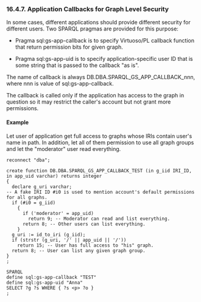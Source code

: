 <div id="rdfgraphsecurityappcallb" class="section">

<div class="titlepage">

<div>

<div>

### 16.4.7. Application Callbacks for Graph Level Security

</div>

</div>

</div>

In some cases, different applications should provide different security
for different users. Two SPARQL pragmas are provided for this purpose:

<div class="itemizedlist">

- Pragma sql:gs-app-callback is to specify Virtuoso/PL callback function
  that return permission bits for given graph.

- Pragma sql:gs-app-uid is to specify application-specific user ID that
  is some string that is passed to the callback "as is".

</div>

The name of callback is always DB.DBA.SPARQL_GS_APP_CALLBACK_nnn, where
nnn is value of sql:gs-app-callback.

The callback is called only if the application has access to the graph
in question so it may restrict the caller's account but not grant more
permissions.

<div id="rdfgraphsecurityappcallbex" class="section">

<div class="titlepage">

<div>

<div>

#### Example

</div>

</div>

</div>

Let user of application get full access to graphs whose IRIs contain
user's name in path. In addition, let all of them permission to use all
graph groups and let the "moderator" user read everything.

``` programlisting
reconnect "dba";

create function DB.DBA.SPARQL_GS_APP_CALLBACK_TEST (in g_iid IRI_ID, in app_uid varchar) returns integer
{
  declare g_uri varchar;
-- A fake IRI ID #i0 is used to mention account's default permissions for all graphs.
  if (#i0 = g_iid)
    {
      if ('moderator' = app_uid)
        return 9; -- Moderator can read and list everything.
      return 8; -- Other users can list everything.
    }
  g_uri := id_to_iri (g_iid);
  if (strstr (g_uri, '/' || app_uid || '/'))
    return 15; -- User has full access to "his" graph.
  return 8; -- User can list any given graph group.
}
;

SPARQL
define sql:gs-app-callback "TEST"
define sql:gs-app-uid "Anna"
SELECT ?g ?s WHERE { ?s <p> ?o }
;
```

</div>

</div>
